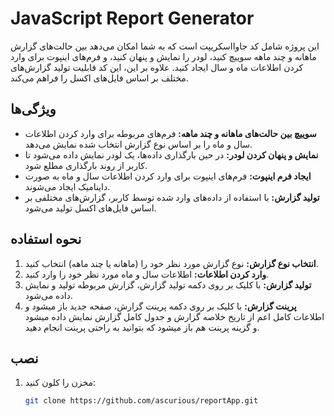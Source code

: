 # JavaScript Report Generator

این پروژه شامل کد جاوااسکریپت است که به شما امکان می‌دهد بین حالت‌های گزارش ماهانه و چند ماهه سوییچ کنید، لودر را نمایش و پنهان کنید، و فرم‌های اینپوت برای وارد کردن اطلاعات ماه و سال ایجاد کنید. علاوه بر این، این کد قابلیت تولید گزارش‌های مختلف بر اساس فایل‌های اکسل را فراهم می‌کند.

## ویژگی‌ها

- **سوییچ بین حالت‌های ماهانه و چند ماهه:** فرم‌های مربوطه برای وارد کردن اطلاعات سال و ماه را بر اساس نوع گزارش انتخاب شده نمایش می‌دهد.
- **نمایش و پنهان کردن لودر:** در حین بارگذاری داده‌ها، یک لودر نمایش داده می‌شود تا کاربر از روند بارگذاری مطلع شود.
- **ایجاد فرم اینپوت:** فرم‌های اینپوت برای وارد کردن اطلاعات سال و ماه به صورت داینامیک ایجاد می‌شوند.
- **تولید گزارش:** با استفاده از داده‌های وارد شده توسط کاربر، گزارش‌های مختلفی بر اساس فایل‌های اکسل تولید می‌شود.

## نحوه استفاده

1. **انتخاب نوع گزارش:** نوع گزارش مورد نظر خود را (ماهانه یا چند ماهه) انتخاب کنید.
2. **وارد کردن اطلاعات:** اطلاعات سال و ماه مورد نظر خود را وارد کنید.
3. **تولید گزارش:** با کلیک بر روی دکمه تولید گزارش، گزارش مربوطه تولید و نمایش داده می‌شود.
4. **پرینت گزارش:** با کلیک بر روی دکمه پرینت گزارش، صفحه جدید باز میشود و اطلاعات کامل اعم از تاریخ خلاصه گزارش و جدول کامل گزارش نمایش داده میشود و گزینه پرینت هم باز میشود که بتوانید به راحتی پرینت انجام دهید.

## نصب

1. مخزن را کلون کنید:
   ```bash
   git clone https://github.com/ascurious/reportApp.git
   ```
